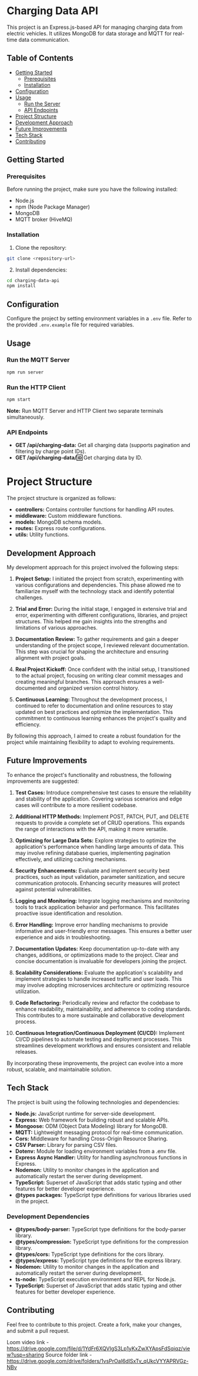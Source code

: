 # Charging Data API

This project is an Express.js-based API for managing charging data from electric vehicles. It utilizes MongoDB for data storage and MQTT for real-time data communication.

## Table of Contents

- [Getting Started](#getting-started)
  - [Prerequisites](#prerequisites)
  - [Installation](#installation)
- [Configuration](#configuration)
- [Usage](#usage)
  - [Run the Server](#run-the-server)
  - [API Endpoints](#api-endpoints)
- [Project Structure](#project-structure)
- [Development Approach](#development-approach)
- [Future Improvements](#future-improvements)
- [Tech Stack](#tech-stack)
- [Contributing](#contributing)

## Getting Started

### Prerequisites

Before running the project, make sure you have the following installed:

- Node.js
- npm (Node Package Manager)
- MongoDB
- MQTT broker (HiveMQ)

### Installation

1. Clone the repository:

```bash
git clone <repository-url>
```

2. Install dependencies:

```bash
cd charging-data-api
npm install
```

## Configuration

Configure the project by setting environment variables in a `.env` file. Refer to the provided `.env.example` file for required variables.

## Usage

### Run the MQTT Server

```bash
npm run server
```

### Run the HTTP Client

```bash
npm start
```

**Note:** Run MQTT Server and HTTP Client two separate terminals simultaneously.

### API Endpoints

- **GET /api/charging-data:** Get all charging data (supports pagination and filtering by charge point IDs).
- **GET /api/charging-data/:id:** Get charging data by ID.

# Project Structure

The project structure is organized as follows:

- **controllers:** Contains controller functions for handling API routes.
- **middleware:** Custom middleware functions.
- **models:** MongoDB schema models.
- **routes:** Express route configurations.
- **utils:** Utility functions.

## Development Approach

My development approach for this project involved the following steps:

1. **Project Setup:** I initiated the project from scratch, experimenting with various configurations and dependencies. This phase allowed me to familiarize myself with the technology stack and identify potential challenges.

2. **Trial and Error:** During the initial stage, I engaged in extensive trial and error, experimenting with different configurations, libraries, and project structures. This helped me gain insights into the strengths and limitations of various approaches.

3. **Documentation Review:** To gather requirements and gain a deeper understanding of the project scope, I reviewed relevant documentation. This step was crucial for shaping the architecture and ensuring alignment with project goals.

4. **Real Project Kickoff:** Once confident with the initial setup, I transitioned to the actual project, focusing on writing clear commit messages and creating meaningful branches. This approach ensures a well-documented and organized version control history.

5. **Continuous Learning:** Throughout the development process, I continued to refer to documentation and online resources to stay updated on best practices and optimize the implementation. This commitment to continuous learning enhances the project's quality and efficiency.

By following this approach, I aimed to create a robust foundation for the project while maintaining flexibility to adapt to evolving requirements.

## Future Improvements

To enhance the project's functionality and robustness, the following improvements are suggested:

1. **Test Cases:** Introduce comprehensive test cases to ensure the reliability and stability of the application. Covering various scenarios and edge cases will contribute to a more resilient codebase.

2. **Additional HTTP Methods:** Implement POST, PATCH, PUT, and DELETE requests to provide a complete set of CRUD operations. This expands the range of interactions with the API, making it more versatile.

3. **Optimizing for Large Data Sets:** Explore strategies to optimize the application's performance when handling large amounts of data. This may involve refining database queries, implementing pagination effectively, and utilizing caching mechanisms.

4. **Security Enhancements:** Evaluate and implement security best practices, such as input validation, parameter sanitization, and secure communication protocols. Enhancing security measures will protect against potential vulnerabilities.

5. **Logging and Monitoring:** Integrate logging mechanisms and monitoring tools to track application behavior and performance. This facilitates proactive issue identification and resolution.

6. **Error Handling:** Improve error handling mechanisms to provide informative and user-friendly error messages. This ensures a better user experience and aids in troubleshooting.

7. **Documentation Updates:** Keep documentation up-to-date with any changes, additions, or optimizations made to the project. Clear and concise documentation is invaluable for developers joining the project.

8. **Scalability Considerations:** Evaluate the application's scalability and implement strategies to handle increased traffic and user loads. This may involve adopting microservices architecture or optimizing resource utilization.

9. **Code Refactoring:** Periodically review and refactor the codebase to enhance readability, maintainability, and adherence to coding standards. This contributes to a more sustainable and collaborative development process.

10. **Continuous Integration/Continuous Deployment (CI/CD):** Implement CI/CD pipelines to automate testing and deployment processes. This streamlines development workflows and ensures consistent and reliable releases.

By incorporating these improvements, the project can evolve into a more robust, scalable, and maintainable solution.

## Tech Stack

The project is built using the following technologies and dependencies:

- **Node.js:** JavaScript runtime for server-side development.
- **Express:** Web framework for building robust and scalable APIs.
- **Mongoose:** ODM (Object Data Modeling) library for MongoDB.
- **MQTT:** Lightweight messaging protocol for real-time communication.
- **Cors:** Middleware for handling Cross-Origin Resource Sharing.
- **CSV Parser:** Library for parsing CSV files.
- **Dotenv:** Module for loading environment variables from a .env file.
- **Express Async Handler:** Utility for handling asynchronous functions in Express.
- **Nodemon:** Utility to monitor changes in the application and automatically restart the server during development.
- **TypeScript:** Superset of JavaScript that adds static typing and other features for better developer experience.
- **@types packages:** TypeScript type definitions for various libraries used in the project.

### Development Dependencies

- **@types/body-parser:** TypeScript type definitions for the body-parser library.
- **@types/compression:** TypeScript type definitions for the compression library.
- **@types/cors:** TypeScript type definitions for the cors library.
- **@types/express:** TypeScript type definitions for the express library.
- **Nodemon:** Utility to monitor changes in the application and automatically restart the server during development.
- **ts-node:** TypeScript execution environment and REPL for Node.js.
- **TypeScript:** Superset of JavaScript that adds static typing and other features for better developer experience.

## Contributing

Feel free to contribute to this project. Create a fork, make your changes, and submit a pull request.

Loom video link - https://drive.google.com/file/d/1YdFr6XQVIgS3Lp1yKxZwXYApsFdSqiqz/view?usp=sharing
Source folder link - https://drive.google.com/drive/folders/1vsPrOaI6dlSxTv_qUkcVYYAPRVGz-NBv

